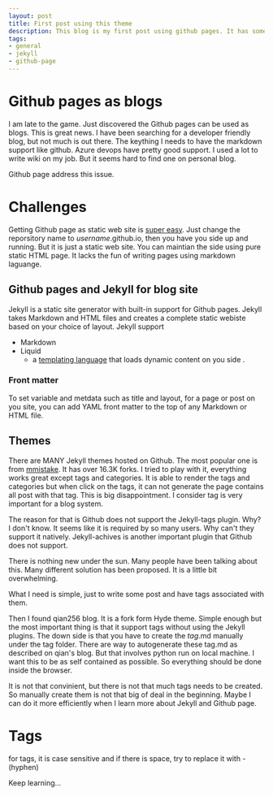 ```yaml
---
layout: post
title: First post using this theme
description: This blog is my first post using github pages. It has some challenges.
tags: 
- general
- jekyll
- github-page
---
```


# Github pages as blogs

I am late to the game. Just discovered the Github pages can be used as blogs. This is great news. I have been searching for a developer friendly blog, but not much is out there. The keything I needs to have the markdown support like github. Azure devops have pretty good support. I used a lot to write wiki on my job. But it seems hard to find one on personal blog.

Github page address this issue. 

# Challenges

Getting Github page as static web site is [super easy](https://docs.github.com/en/pages/getting-started-with-github-pages). Just change the reporsitory name to *username*.github.io, then you have you side up and running. But it is just a static web site. You can maintian the side using pure static HTML page. It lacks the fun of writing pages using markdown laguange. 

## Github pages and Jekyll for blog site
Jekyll is a static site generator with built-in support for Github pages. Jekyll takes Markdown and HTML files and creates a complete static webiste based on your choice of layout. Jekyll support
- Markdown
- Liquid
  - a [templating language](https://jekyllrb.com/docs/step-by-step/02-liquid/) that loads dynamic content on you side . 

### Front matter
To set variable and metdata such as title and layout, for a page or post on you site, you can add YAML front matter to the top of any Markdown or HTML file. 

## Themes

There are MANY Jekyll themes hosted on Github. The most popular one is from [mmistake](https://mmistakes.github.io/minimal-mistakes/). It has over 16.3K forks. I tried to play with it, everything works great except tags and categories. It is able to render the tags and categories but when click on the tags, it can not generate the page contains all post with that tag. This is big disappointment. I consider tag is very important for a blog system.

The reason for that is Github does not support the Jekyll-tags plugin. Why? I don't know. It seems like it is required by so many users. Why can't they support it natively. Jekyll-achives is another important plugin that Github does not support. 

There is nothing new under the sun. Many people have been talking about this. Many different solution has been proposed. It is a little bit overwhelming. 

What I need is simple, just to write some post and have tags associated with them.

Then I found qian256 blog. It is a fork form Hyde theme. Simple enough but the most important thing is that it support tags without using the Jekyll plugins. The down side is that you have to create the *tag*.md manually under the tag folder. There are way to autogenerate these tag.md as described on qian's blog. But that involves python run on local machine. I want this to be as self contained as possible. So everything should be done inside the browser.

It is not that convinient, but there is not that much tags needs to be created. So manually create them is not that big of deal in the beginning. Maybe I can do it more efficiently when I learn more about Jekyll and Github page.

# Tags

for tags, it is case sensitive and if there is space, try to replace it with - (hyphen)

Keep learning...